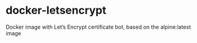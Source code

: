 # docker-letsencrypt
Docker image with Let’s Encrypt certificate bot, based on the alpine:latest image
